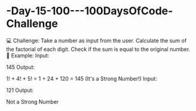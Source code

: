 # -Day-15-100---100DaysOfCode-Challenge

💻 Challenge:
Take a number as input from the user.
Calculate the sum of the factorial of each digit.
Check if the sum is equal to the original number.
📝 Example:
Input:

145
Output:

1! + 4! + 5! = 1 + 24 + 120 = 145 (It's a Strong Number!)
Input:

121
Output:

Not a Strong Number
